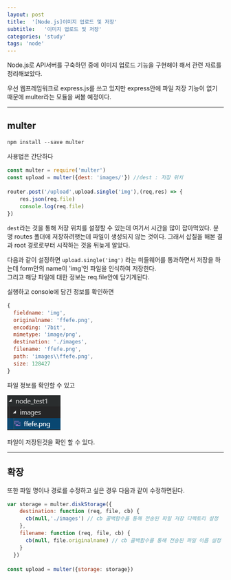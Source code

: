 ```yaml
---
layout: post
title:  '[Node.js]이미지 업로드 및 저장'
subtitle:   '이미지 업로드 및 저장'
categories: 'study'
tags: 'node'
---
```


Node.js로 API서버를 구축하던 중에 이미지 업로드 기능을 구현해야 해서 관련 자료를 정리해보았다.

우선 웹프레임워크로 express.js를 쓰고 있지만 express안에 파일 저장 기능이 없기 때문에 multer라는 모듈을 써볼 예정이다.

---
## multer

```javascript
npm install --save multer
```

사용법은 간단하다
```javascript
const multer = require('multer')
const upload = multer({dest: 'images/'}) //dest : 저장 위치

router.post('/upload',upload.single('img'),(req,res) => {
    res.json(req.file)
    console.log(req.file)
})
```

``dest``라는 것을 통해 저장 위치를 설정할 수 있는데 여기서 시간을 많이 잡아먹었다. 분명 routes 폴더에 저장하려햇는데 파일이 생성되지 않는 것이다. 그래서 삽질을 해본 결과 root 경로로부터 시작하는 것을 뒤늦게 알았다.

다음과 같이 설정하면 ``upload.single('img')`` 라는 미들웨어를 통과하면서 저장을 하는데 form안의 name이 'img'인 파일을 인식하여 저장한다.  
그리고 해당 파일에 대한 정보는 req.file안에 담기게된다.

실행하고 console에 담긴 정보를 확인하면
```javascript
{ 
  fieldname: 'img',
  originalname: 'ffefe.png',
  encoding: '7bit',
  mimetype: 'image/png',
  destination: './images',
  filename: 'ffefe.png',
  path: 'images\\ffefe.png',
  size: 128427 
}
```

파일 정보를 확인할 수 있고

![](/assets/img/posts/2019-07-25-17-20-55.png)

파일이 저장된것을 확인 할 수 있다.

---
## 확장 

또한 파일 명이나 경로를 수정하고 싶은 경우 다음과 같이 수정하면된다.

```javascript
var storage = multer.diskStorage({
    destination: function (req, file, cb) {
      cb(null,'./images') // cb 콜백함수를 통해 전송된 파일 저장 디렉토리 설정
    },
    filename: function (req, file, cb) {
      cb(null, file.originalname) // cb 콜백함수를 통해 전송된 파일 이름 설정
    }
  })

const upload = multer({storage: storage})
```
